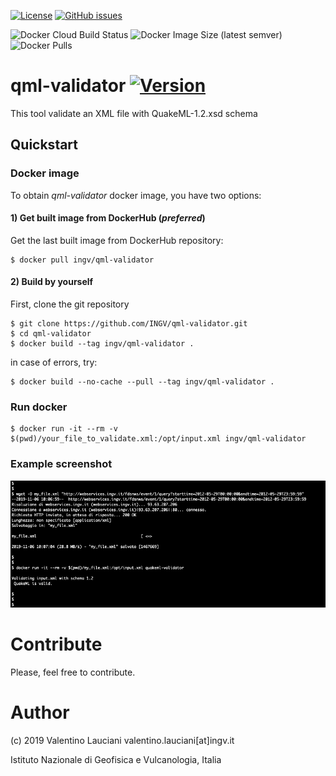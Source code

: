 [![License](https://img.shields.io/github/license/INGV/qml-validator.svg)](https://github.com/INGV/qml-validator/blob/master/LICENSE)
[![GitHub issues](https://img.shields.io/github/issues/INGV/qml-validator.svg)](https://github.com/INGV/qml-validator/issues)

![Docker Cloud Build Status](https://img.shields.io/docker/cloud/build/ingv/qml-validator)
![Docker Image Size (latest semver)](https://img.shields.io/docker/image-size/ingv/qml-validator?sort=semver)
![Docker Pulls](https://img.shields.io/docker/pulls/ingv/qml-validator)

# qml-validator [![Version](https://img.shields.io/badge/dynamic/yaml?label=ver&query=softwareVersion&url=https://raw.githubusercontent.com/INGV/qml-validator/master/publiccode.yml)](https://github.com/INGV/qml-validator/blob/master/publiccode.yml)

This tool validate an XML file with QuakeML-1.2.xsd schema

## Quickstart
### Docker image
To obtain *qml-validator* docker image, you have two options:

#### 1) Get built image from DockerHub (*preferred*)
Get the last built image from DockerHub repository:
```
$ docker pull ingv/qml-validator
```

#### 2) Build by yourself
First, clone the git repository
```
$ git clone https://github.com/INGV/qml-validator.git
$ cd qml-validator
$ docker build --tag ingv/qml-validator .
```

in case of errors, try:
```
$ docker build --no-cache --pull --tag ingv/qml-validator .
```

### Run docker
```
$ docker run -it --rm -v $(pwd)/your_file_to_validate.xml:/opt/input.xml ingv/qml-validator
```

### Example screenshot
![alt text](images/screen.png)

# Contribute
Please, feel free to contribute.

# Author
(c) 2019 Valentino Lauciani valentino.lauciani[at]ingv.it

Istituto Nazionale di Geofisica e Vulcanologia, Italia
